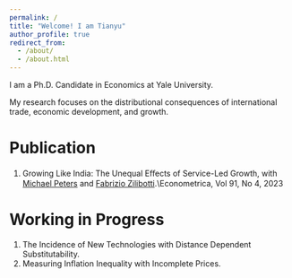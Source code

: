 ```yaml
---
permalink: /
title: "Welcome! I am Tianyu"
author_profile: true
redirect_from: 
  - /about/
  - /about.html
---
```


I am a Ph.D. Candidate in Economics at Yale University.

My research focuses on the distributional consequences of international trade, economic development, and growth.

Publication
======
1. Growing Like India: The Unequal Eﬀects of Service-Led Growth, with [Michael Peters](https://mipeters.weebly.com) and [Fabrizio Zilibotti](https://campuspress.yale.edu/zilibotti/).\\Econometrica, Vol 91, No 4, 2023

Working in Progress
======
1. The Incidence of New Technologies with Distance Dependent Substitutability.
2. Measuring Inflation Inequality with Incomplete Prices.
